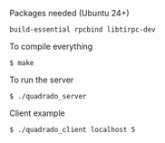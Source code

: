 Packages needed (Ubuntu 24+)
```
build-essential rpcbind libtirpc-dev
```

To compile everything
```
$ make
```

To run the server
```
$ ./quadrado_server
```

Client example
```
$ ./quadrado_client localhost 5
```
